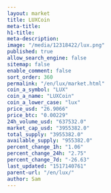 ```yaml
---
layout: market
title: LUXCoin
meta-title: 
h1-title: 
meta-description: 
image: "/media/12318422/lux.png"
published: true
allow_search_engine: false
sitemap: false
enable_comment: false
sort_order: 360
permalink: "/en/lux/market.html"
coin_a_symbol: "LUX"
coin_a_name: "LUXCoin"
coin_a_lower_case: "lux"
price_usd: "26.9066"
price_btc: "0.00229"
24h_volume_usd: "637532.0"
market_cap_usd: "3955382.0"
total_supply: "3955382.0"
available_supply: "955382.0"
percent_change_1h: "1.06"
percent_change_24h: "2.75"
percent_change_7d: "-26.63"
last_updated: "1517140761"
parent-url: "/en/lux/"
author: Sam
---
```



